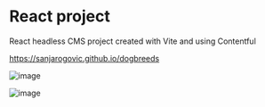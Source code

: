 # React project


React headless CMS project created with Vite and using Contentful

https://sanjarogovic.github.io/dogbreeds


![image](https://github.com/SanjaRogovic/dogbreeds/assets/134201947/3158a031-01a8-433c-b4e4-7bfa5e568a8e)

![image](https://github.com/SanjaRogovic/dogbreeds/assets/134201947/478e3027-8954-46c5-9ab5-5ccc2ffaae05)


